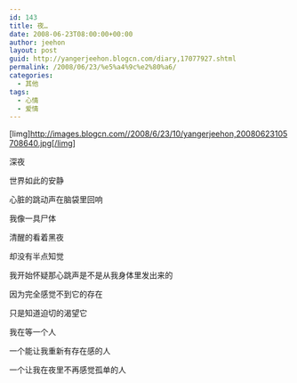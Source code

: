 ```yaml
---
id: 143
title: 夜…
date: 2008-06-23T08:00:00+00:00
author: jeehon
layout: post
guid: http://yangerjeehon.blogcn.com/diary,17077927.shtml
permalink: /2008/06/23/%e5%a4%9c%e2%80%a6/
categories:
  - 其他
tags:
  - 心情
  - 爱情
---
```

[limg]http://images.blogcn.com//2008/6/23/10/yangerjeehon,20080623105708640.jpg[/limg]
  
深夜
  
世界如此的安静
  
心脏的跳动声在脑袋里回响
  
我像一具尸体
  
清醒的看着黑夜
  
却没有半点知觉
  
我开始怀疑那心跳声是不是从我身体里发出来的
  
因为完全感觉不到它的存在
  
只是知道迫切的渴望它
  
我在等一个人
  
一个能让我重新有存在感的人
  
一个让我在夜里不再感觉孤单的人